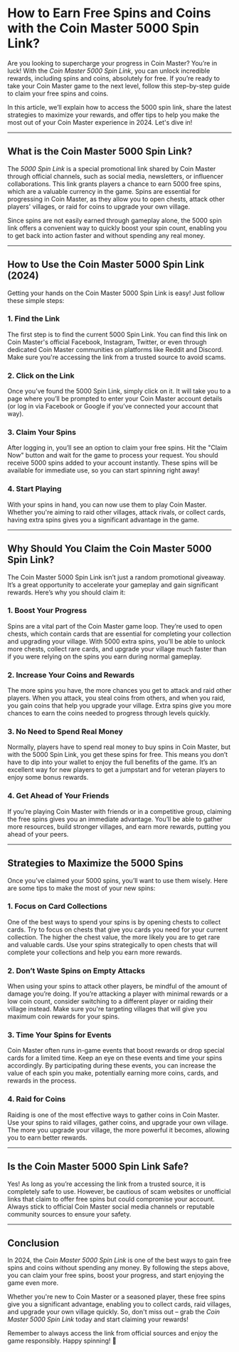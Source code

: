 # How to Earn Free Spins and Coins with the Coin Master 5000 Spin Link?
 
Are you looking to supercharge your progress in Coin Master? You’re in luck! With the *Coin Master 5000 Spin Link*, you can unlock incredible rewards, including spins and coins, absolutely for free. If you’re ready to take your Coin Master game to the next level, follow this step-by-step guide to claim your free spins and coins.

In this article, we’ll explain how to access the 5000 spin link, share the latest strategies to maximize your rewards, and offer tips to help you make the most out of your Coin Master experience in 2024. Let's dive in!

---

## What is the Coin Master 5000 Spin Link?

The *5000 Spin Link* is a special promotional link shared by Coin Master through official channels, such as social media, newsletters, or influencer collaborations. This link grants players a chance to earn 5000 free spins, which are a valuable currency in the game. Spins are essential for progressing in Coin Master, as they allow you to open chests, attack other players' villages, or raid for coins to upgrade your own village.

Since spins are not easily earned through gameplay alone, the 5000 spin link offers a convenient way to quickly boost your spin count, enabling you to get back into action faster and without spending any real money.

---

## How to Use the Coin Master 5000 Spin Link (2024)

Getting your hands on the Coin Master 5000 Spin Link is easy! Just follow these simple steps:

### 1. **Find the Link**
The first step is to find the current 5000 Spin Link. You can find this link on Coin Master's official Facebook, Instagram, Twitter, or even through dedicated Coin Master communities on platforms like Reddit and Discord. Make sure you're accessing the link from a trusted source to avoid scams.

### 2. **Click on the Link**
Once you’ve found the 5000 Spin Link, simply click on it. It will take you to a page where you’ll be prompted to enter your Coin Master account details (or log in via Facebook or Google if you’ve connected your account that way).

### 3. **Claim Your Spins**
After logging in, you’ll see an option to claim your free spins. Hit the "Claim Now" button and wait for the game to process your request. You should receive 5000 spins added to your account instantly. These spins will be available for immediate use, so you can start spinning right away!

### 4. **Start Playing**
With your spins in hand, you can now use them to play Coin Master. Whether you're aiming to raid other villages, attack rivals, or collect cards, having extra spins gives you a significant advantage in the game.

---

## Why Should You Claim the Coin Master 5000 Spin Link?

The Coin Master 5000 Spin Link isn’t just a random promotional giveaway. It’s a great opportunity to accelerate your gameplay and gain significant rewards. Here’s why you should claim it:

### 1. **Boost Your Progress**
Spins are a vital part of the Coin Master game loop. They’re used to open chests, which contain cards that are essential for completing your collection and upgrading your village. With 5000 extra spins, you’ll be able to unlock more chests, collect rare cards, and upgrade your village much faster than if you were relying on the spins you earn during normal gameplay.

### 2. **Increase Your Coins and Rewards**
The more spins you have, the more chances you get to attack and raid other players. When you attack, you steal coins from others, and when you raid, you gain coins that help you upgrade your village. Extra spins give you more chances to earn the coins needed to progress through levels quickly.

### 3. **No Need to Spend Real Money**
Normally, players have to spend real money to buy spins in Coin Master, but with the 5000 Spin Link, you get these spins for free. This means you don’t have to dip into your wallet to enjoy the full benefits of the game. It’s an excellent way for new players to get a jumpstart and for veteran players to enjoy some bonus rewards.

### 4. **Get Ahead of Your Friends**
If you’re playing Coin Master with friends or in a competitive group, claiming the free spins gives you an immediate advantage. You’ll be able to gather more resources, build stronger villages, and earn more rewards, putting you ahead of your peers.

---

## Strategies to Maximize the 5000 Spins

Once you’ve claimed your 5000 spins, you’ll want to use them wisely. Here are some tips to make the most of your new spins:

### 1. **Focus on Card Collections**
One of the best ways to spend your spins is by opening chests to collect cards. Try to focus on chests that give you cards you need for your current collection. The higher the chest value, the more likely you are to get rare and valuable cards. Use your spins strategically to open chests that will complete your collections and help you earn more rewards.

### 2. **Don’t Waste Spins on Empty Attacks**
When using your spins to attack other players, be mindful of the amount of damage you’re doing. If you’re attacking a player with minimal rewards or a low coin count, consider switching to a different player or raiding their village instead. Make sure you're targeting villages that will give you maximum coin rewards for your spins.

### 3. **Time Your Spins for Events**
Coin Master often runs in-game events that boost rewards or drop special cards for a limited time. Keep an eye on these events and time your spins accordingly. By participating during these events, you can increase the value of each spin you make, potentially earning more coins, cards, and rewards in the process.

### 4. **Raid for Coins**
Raiding is one of the most effective ways to gather coins in Coin Master. Use your spins to raid villages, gather coins, and upgrade your own village. The more you upgrade your village, the more powerful it becomes, allowing you to earn better rewards.

---

## Is the Coin Master 5000 Spin Link Safe?

Yes! As long as you’re accessing the link from a trusted source, it is completely safe to use. However, be cautious of scam websites or unofficial links that claim to offer free spins but could compromise your account. Always stick to official Coin Master social media channels or reputable community sources to ensure your safety.

---

## Conclusion

In 2024, the *Coin Master 5000 Spin Link* is one of the best ways to gain free spins and coins without spending any money. By following the steps above, you can claim your free spins, boost your progress, and start enjoying the game even more.

Whether you're new to Coin Master or a seasoned player, these free spins give you a significant advantage, enabling you to collect cards, raid villages, and upgrade your own village quickly. So, don't miss out – grab the *Coin Master 5000 Spin Link* today and start claiming your rewards!

Remember to always access the link from official sources and enjoy the game responsibly. Happy spinning! 🎉
